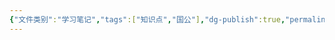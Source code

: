 ```yaml
---
{"文件类别":"学习笔记","tags":["知识点","国公"],"dg-publish":true,"permalink":"/学习笔记studyup/知识点cheese/外交豁免/","dgPassFrontmatter":true,"created":"2024-10-15T09:56:05.766+08:00","updated":"2024-10-25T12:30:54.102+08:00"}
---
```


